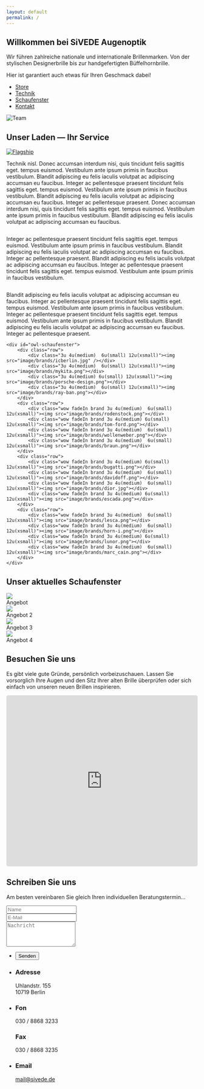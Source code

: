 ```yaml
---
layout: default
permalink: /
---
```



<section id="one">
<h1>Willkommen bei SiVEDE Augenoptik</h1>
<p>Wir führen zahlreiche nationale und internationale Brillenmarken. Von der stylischen Designerbrille bis zur handgefertigten Büffelhornbrille.</p>
<p>Hier ist garantiert auch etwas für Ihren Geschmack dabei!</p>
<ul class="actions">
	<li><a href="#service" class="button icon fa-long-arrow-down">Store</a></li>
	<li><a href="#technik" class="button icon fa-wrench">Technik</a></li>
        <li><a href="#schaufenster" class="button icon fa-windows">Schaufenster</a></li>
	<li><a href="#maps" class="button icon fa-envelope">Kontakt</a></li>
</ul>
<span class="image"><img src="image/background.png" alt="Team" class="image fit" /></span>
</section>


<section id="service" class="wow fadeIn">
	<h2>Unser Laden &mdash; Ihr Service</h2>

<a href="image/site/US_2_SIVEDE_Details-27.jpg" class="image left thumb wow fadeIn"><img src="image/site/US_2_SIVEDE_Details-27.jpg" alt="Flagship" title="Unser Geschäft"/></a>
<!-- Weitere Bilder in der Galerie -->
<div style="display: none">
<a href="image/site/US_2_SIVEDE_Details-26.jpg" class="image left thumb"><img src="image/site/US_2_SIVEDE_Details-30.jpg" alt="Flagship" title="Unser Geschäft - vorne"/></a>
</div>

<p>Technik nisl. Donec accumsan interdum nisi, quis tincidunt felis sagittis eget. tempus euismod. Vestibulum ante ipsum primis in faucibus vestibulum. Blandit adipiscing eu felis iaculis volutpat ac adipiscing accumsan eu faucibus. Integer ac pellentesque praesent tincidunt felis sagittis eget. tempus euismod. Vestibulum ante ipsum primis in faucibus vestibulum. Blandit adipiscing eu felis iaculis volutpat ac adipiscing accumsan eu faucibus. Integer ac pellentesque praesent. Donec accumsan interdum nisi, quis tincidunt felis sagittis eget. tempus euismod. Vestibulum ante ipsum primis in faucibus vestibulum. Blandit adipiscing eu felis iaculis volutpat ac adipiscing accumsan eu faucibus.</p>


<a id="technik" href="image/site/US_3_Sivede_Technik-3.jpg" class="image right thumb"><img src="image/site/US_3_Sivede_Technik-3.jpg" alt="" title="El Classico" /></a>
<p>Integer ac pellentesque praesent tincidunt felis sagittis eget. tempus euismod. Vestibulum ante ipsum primis in faucibus vestibulum. Blandit adipiscing eu felis iaculis volutpat ac adipiscing accumsan eu faucibus. Integer ac pellentesque praesent. Blandit adipiscing eu felis iaculis volutpat ac adipiscing accumsan eu faucibus. Integer ac pellentesque praesent tincidunt felis sagittis eget. tempus euismod. Vestibulum ante ipsum primis in faucibus vestibulum.</p>

<a href="image/site/US_3_Sivede_Technik-9.jpg" class="image left thumb"><img src="image/site/US_3_Sivede_Technik-9.jpg" alt="" title="El Classico" /></a>
<p>Blandit adipiscing eu felis iaculis volutpat ac adipiscing accumsan eu faucibus. Integer ac pellentesque praesent tincidunt felis sagittis eget. tempus euismod. Vestibulum ante ipsum primis in faucibus vestibulum. Integer ac pellentesque praesent tincidunt felis sagittis eget. tempus euismod. Vestibulum ante ipsum primis in faucibus vestibulum. Blandit adipiscing eu felis iaculis volutpat ac adipiscing accumsan eu faucibus. Integer ac pellentesque praesent.</p>


	<div id="owl-schaufenster">
		<div class="row">
			<div class="3u 4u(medium)  6u(small) 12u(xsmall)"><img src="image/brands/icberlin.jpg" /></div>
			<div class="3u 4u(medium)  6u(small) 12u(xsmall)"><img src="image/brands/mykita.png"></div>
			<div class="3u 4u(medium) 6u(small) 12u(xsmall)"><img src="image/brands/porsche-design.png"></div>
			<div class="3u 4u(medium)  6u(small) 12u(xsmall)"><img src="image/brands/ray-ban.png"></div>
		</div>
		<div class="row">
			<div class="wow fadeIn brand 3u 4u(medium)  6u(small) 12u(xsmall)"><img src="image/brands/rodenstock.png"></div>
			<div class="wow fadeIn brand 3u 4u(medium) 6u(small) 12u(xsmall)"><img src="image/brands/tom-ford.png"></div>
			<div class="wow fadeIn brand 3u 4u(medium)  6u(small) 12u(xsmall)"><img src="image/brands/wollenweber.png"></div>
			<div class="wow fadeIn brand 3u 4u(medium)  6u(small) 12u(xsmall)"><img src="image/brands/braun.png"></div>
		</div>
		<div class="row">
			<div class="wow fadeIn brand 3u 4u(medium) 6u(small) 12u(xsmall)"><img src="image/brands/bugatti.png"></div>
			<div class="wow fadeIn brand 3u 4u(medium)  6u(small) 12u(xsmall)"><img src="image/brands/davidoff.png"></div>
			<div class="wow fadeIn brand 3u 4u(medium)  6u(small) 12u(xsmall)"><img src="image/brands/dior.jpg"></div>
			<div class="wow fadeIn brand 3u 4u(medium) 6u(small) 12u(xsmall)"><img src="image/brands/escada.png"></div>
		</div>
		<div class="row">
			<div class="wow fadeIn brand 3u 4u(medium)  6u(small) 12u(xsmall)"><img src="image/brands/lesca.png"></div>
			<div class="wow fadeIn brand 3u 4u(medium)  6u(small) 12u(xsmall)"><img src="image/brands/horn-i.png"></div>
			<div class="wow fadeIn brand 3u 4u(medium) 6u(small) 12u(xsmall)"><img src="image/brands/lunor.png"></div>
			<div class="wow fadeIn brand 3u 4u(medium)  6u(small) 12u(xsmall)"><img src="image/brands/marc_cain.png"></div>
		</div>
	</div>
</section>


<section id="schaufenster" class="wow fadeIn">
	<h2>Unser aktuelles Schaufenster</h2>
	<div class="owl-carousel poptrox-popup" id="owl-schaufenster">
		<div class="image fit"><img src="image/site/US_2_SIVEDE_Details-17.jpg"><div class="caption">Angebot</div></div>
		<div class="image fit"><img src="image/site/US_2_SIVEDE_Details-20.jpg"><div class="caption">Angebot 2</div></div>
		<div class="image fit"><img src="image/site/US_2_SIVEDE_Details-5.jpg"><div class="caption">Angebot 3</div></div>
		<div class="image fit"><img src="image/site/US_2_SIVEDE_Details-9.jpg"><div class="caption">Angebot 4</div></div>
	</div>
</section>

<section id="maps" class="wow fadeIn">
 <div>
	<h2>Besuchen Sie uns</h2>
		<p>Es gibt viele gute Gründe, persönlich vorbeizuschauen. Lassen Sie vorsorglich Ihre Augen und den Sitz Ihrer alten Brille überprüfen oder sich einfach von unseren neuen Brillen inspirieren.</p>
    <div class="12u$ embed-container maps">
			<iframe src="https://www.google.com/maps/embed?pb=!1m18!1m12!1m3!1d9715.76829556531!2d13.324670915344218!3d52.49828813664044!2m3!1f0!2f0!3f0!3m2!1i1024!2i768!4f13.1!3m3!1m2!1s0x47a850fa0ec4ceed%3A0x5a48949ecf5364c3!2sSivede+Augenoptik!5e0!3m2!1sde!2sde!4v1418805179638" width="600" height="450" frameborder="0" style="border:0;width:100% !important;min-height:450px;height:auto !important;border-radius:0.35em;"></iframe>
		</div>  
	 </div>
</section>		



<section id="contact" class="wow fadeIn">
	<h2>Schreiben Sie uns</h2>
	<p>Am besten vereinbaren Sie gleich Ihren individuellen Beratungstermin... </p>
	<div class="row">
		<div class="8u 12u$(small)">
			<form action="//formspree.io/hardenberg.persico@googlemail.com" method="post" id="contactForm">
				<div class="row uniform 50%">
					<div class="6u 12u$(xsmall)"><input type="text" name="name" id="name" placeholder="Name" /></div>
					<div class="6u$ 12u$(xsmall)"><input type="email" name="_replyto" id="email" placeholder="E-Mail" /></div>
					<div class="12u$"><textarea name="message" id="message" placeholder="Nachricht" rows="4"></textarea></div>
					<input type="hidden" name="_subject" value="Kontaktformular Homepage" />
					<input type="text" name="_gotcha" style="display:none" />
				</div>
				<ul class="actions">
					<li><input type="submit" value="Senden" id="submit"/></li>
				</ul>
			</form>		
		</div>
		<div id="address" class="4u$ 12u$(small)">
			<ul class="labeled-icons">
				<li>
					<h3 class="icon fa-home"><span class="label">Adresse</span></h3>
					Uhlandstr. 155<br />
					10719 Berlin
				</li>
				<li>
					<h3 class="icon fa-mobile"><span class="label">Fon</span></h3>
					030 / 8868 3233
					<br />
					<h3 class="icon fa-fax "><span class="label">Fax</span></h3>
					030 / 8868 3235
				</li>
				<li>
					<h3 class="icon fa-envelope-o"><span class="label">Email</span></h3>
					<a href="mailto:mail@sivede.de">mail@sivede.de</a>
				</li>
			</ul>
		</div>
	</div>
</section>
